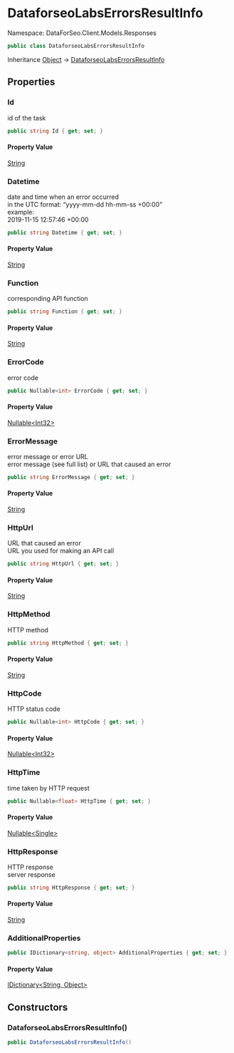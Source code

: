 # DataforseoLabsErrorsResultInfo

Namespace: DataForSeo.Client.Models.Responses

```csharp
public class DataforseoLabsErrorsResultInfo
```

Inheritance [Object](https://docs.microsoft.com/en-us/dotnet/api/system.object) → [DataforseoLabsErrorsResultInfo](./dataforseo.client.models.responses.dataforseolabserrorsresultinfo.md)

## Properties

### **Id**

id of the task

```csharp
public string Id { get; set; }
```

#### Property Value

[String](https://docs.microsoft.com/en-us/dotnet/api/system.string)<br>

### **Datetime**

date and time when an error occurred
 <br>in the UTC format: “yyyy-mm-dd hh-mm-ss +00:00”
 <br>example:
 <br>2019-11-15 12:57:46 +00:00

```csharp
public string Datetime { get; set; }
```

#### Property Value

[String](https://docs.microsoft.com/en-us/dotnet/api/system.string)<br>

### **Function**

corresponding API function

```csharp
public string Function { get; set; }
```

#### Property Value

[String](https://docs.microsoft.com/en-us/dotnet/api/system.string)<br>

### **ErrorCode**

error code

```csharp
public Nullable<int> ErrorCode { get; set; }
```

#### Property Value

[Nullable&lt;Int32&gt;](https://docs.microsoft.com/en-us/dotnet/api/system.nullable-1)<br>

### **ErrorMessage**

error message or error URL
 <br>error message (see full list) or URL that caused an error

```csharp
public string ErrorMessage { get; set; }
```

#### Property Value

[String](https://docs.microsoft.com/en-us/dotnet/api/system.string)<br>

### **HttpUrl**

URL that caused an error
 <br>URL you used for making an API call

```csharp
public string HttpUrl { get; set; }
```

#### Property Value

[String](https://docs.microsoft.com/en-us/dotnet/api/system.string)<br>

### **HttpMethod**

HTTP method

```csharp
public string HttpMethod { get; set; }
```

#### Property Value

[String](https://docs.microsoft.com/en-us/dotnet/api/system.string)<br>

### **HttpCode**

HTTP status code

```csharp
public Nullable<int> HttpCode { get; set; }
```

#### Property Value

[Nullable&lt;Int32&gt;](https://docs.microsoft.com/en-us/dotnet/api/system.nullable-1)<br>

### **HttpTime**

time taken by HTTP request

```csharp
public Nullable<float> HttpTime { get; set; }
```

#### Property Value

[Nullable&lt;Single&gt;](https://docs.microsoft.com/en-us/dotnet/api/system.nullable-1)<br>

### **HttpResponse**

HTTP response
 <br>server response

```csharp
public string HttpResponse { get; set; }
```

#### Property Value

[String](https://docs.microsoft.com/en-us/dotnet/api/system.string)<br>

### **AdditionalProperties**

```csharp
public IDictionary<string, object> AdditionalProperties { get; set; }
```

#### Property Value

[IDictionary&lt;String, Object&gt;](https://docs.microsoft.com/en-us/dotnet/api/system.collections.generic.idictionary-2)<br>

## Constructors

### **DataforseoLabsErrorsResultInfo()**

```csharp
public DataforseoLabsErrorsResultInfo()
```
